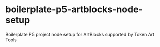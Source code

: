 # boilerplate-p5-artblocks-node-setup
Boilerplate P5 project node setup for ArtBlocks supported by Token Art Tools
